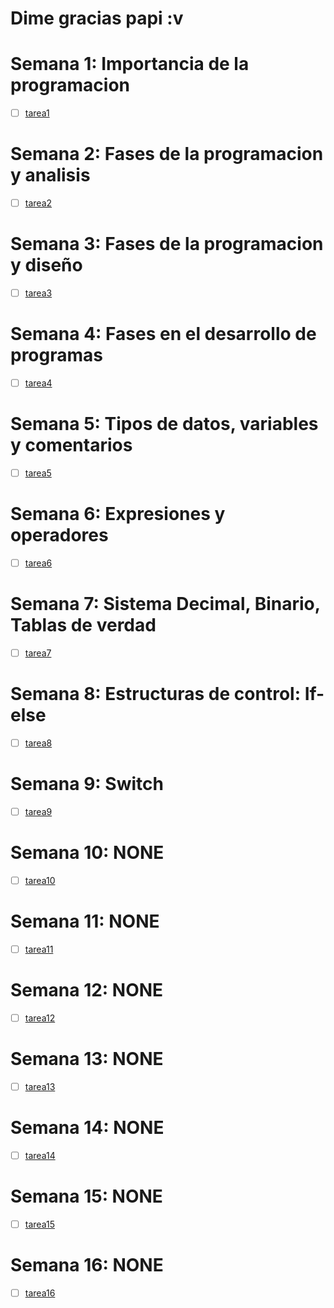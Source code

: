 # Dime gracias papi :v


# Semana 1: Importancia de la programacion
- [ ] [tarea1](SEMANA1/README.md)

# Semana 2: Fases de la programacion y analisis 
- [ ] [tarea2](SEMANA2/README.md)

# Semana 3: Fases de la programacion y diseño
- [ ] [tarea3](SEMANA3/README.md)

# Semana 4: Fases en el desarrollo de programas
- [ ] [tarea4](SEMANA4/README.md)

# Semana 5: Tipos de datos, variables y comentarios
- [ ] [tarea5](SEMANA5/README.md)

# Semana 6: Expresiones y operadores
- [ ] [tarea6](SEMANA6/README.md)

# Semana 7: Sistema Decimal, Binario, Tablas de verdad
- [ ] [tarea7](SEMANA7/README.md)

# Semana 8: Estructuras de control: If-else
- [ ] [tarea8](SEMANA8/README.md)

# Semana 9: Switch
- [ ] [tarea9](SEMANA9/README.md)

# Semana 10: NONE
- [ ] [tarea10](SEMANA10/README.md)

# Semana 11: NONE
- [ ] [tarea11](SEMANA11/README.md)

# Semana 12: NONE
- [ ] [tarea12](SEMANA12/README.md)

# Semana 13: NONE
- [ ] [tarea13](SEMANA13/README.md)

# Semana 14: NONE
- [ ] [tarea14](SEMANA14/README.md)

# Semana 15: NONE
- [ ] [tarea15](SEMANA15/README.md)

# Semana 16: NONE
- [ ] [tarea16](SEMANA16/README.md)
